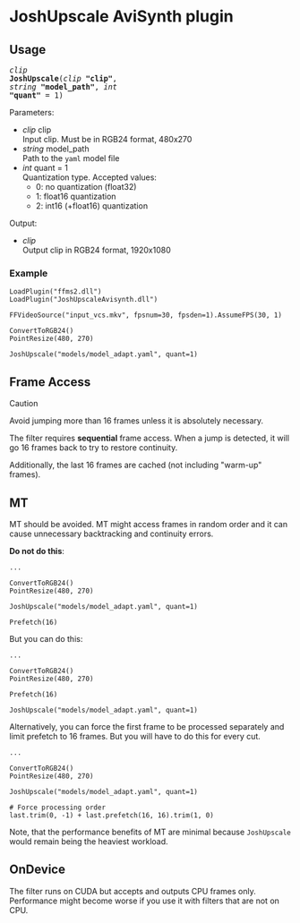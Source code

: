 # JoshUpscale AviSynth plugin

## Usage

<!-- clip JoshUpscale(clip "clip", string "model", int "quant" = 1)  -->
<code><span style="font-size:1.12em">*clip* **JoshUpscale**(*clip* **"clip"**, *string* **"model_path"**, *int* **"quant"** = 1)</span></code>

Parameters:

- *clip* clip  
  Input clip. Must be in RGB24 format, 480x270
- *string* model_path  
  Path to the `yaml` model file
- *int* quant = 1  
  Quantization type. Accepted values:
  - 0: no quantization (float32)
  - 1: float16 quantization
  - 2: int16 (+float16) quantization

Output:
- *clip*  
  Output clip in RGB24 format, 1920x1080

### Example

```avisynth
LoadPlugin("ffms2.dll")
LoadPlugin("JoshUpscaleAvisynth.dll")

FFVideoSource("input_vcs.mkv", fpsnum=30, fpsden=1).AssumeFPS(30, 1)

ConvertToRGB24()
PointResize(480, 270)

JoshUpscale("models/model_adapt.yaml", quant=1)
```

## Frame Access

> [!CAUTION]
> Avoid jumping more than 16 frames unless it is absolutely necessary.

The filter requires **sequential** frame access. When a jump is detected,
it will go 16 frames back to try to restore continuity.

Additionally, the last 16 frames are cached (not including "warm-up" frames).

## MT

MT should be avoided. MT might access frames in random order and
it can cause unnecessary backtracking and continuity errors.

**Do not do this**:

```avisynth
...

ConvertToRGB24()
PointResize(480, 270)

JoshUpscale("models/model_adapt.yaml", quant=1)

Prefetch(16)
```

But you can do this:

```avisynth
...

ConvertToRGB24()
PointResize(480, 270)

Prefetch(16)

JoshUpscale("models/model_adapt.yaml", quant=1)
```

Alternatively, you can force the first frame to be processed separately
and limit prefetch to 16 frames. But you will have to do this for every cut.

```avisynth
...

ConvertToRGB24()
PointResize(480, 270)

JoshUpscale("models/model_adapt.yaml", quant=1)

# Force processing order
last.trim(0, -1) + last.prefetch(16, 16).trim(1, 0)
```

Note, that the performance benefits of MT are minimal because `JoshUpscale`
would remain being the heaviest workload.

## OnDevice

The filter runs on CUDA but accepts and outputs CPU frames only. Performance
might become worse if you use it with filters that are not on CPU.
